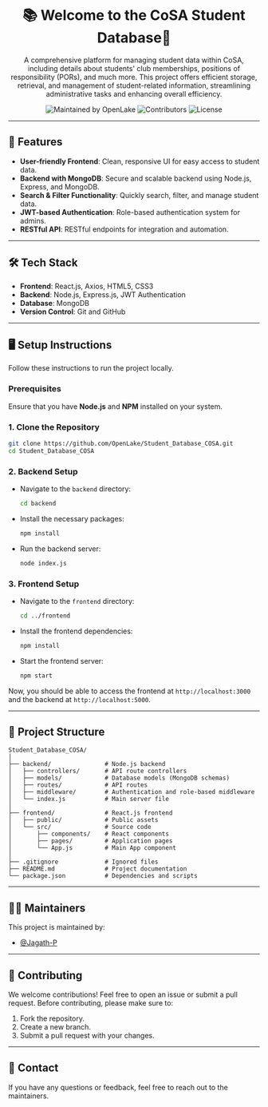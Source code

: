 <h1 align="center">📚 Welcome to the CoSA Student Database👋</h1>

<p align="center">
A comprehensive platform for managing student data within CoSA, including details about students' club memberships, positions of responsibility (PORs), and much more. This project offers efficient storage, retrieval, and management of student-related information, streamlining administrative tasks and enhancing overall efficiency.

</p>

<p align="center">
  <img src="https://img.shields.io/badge/Maintained%20By-OpenLake-green.svg" alt="Maintained by OpenLake">
  <img src="https://img.shields.io/badge/Maintainers-2-yellow.svg" alt="Contributors">
  <img src="https://img.shields.io/badge/license-MIT-blue.svg" alt="License">
</p>

---

## 🚀 Features

- **User-friendly Frontend**: Clean, responsive UI for easy access to student data.
- **Backend with MongoDB**: Secure and scalable backend using Node.js, Express, and MongoDB.
- **Search & Filter Functionality**: Quickly search, filter, and manage student data.
- **JWT-based Authentication**: Role-based authentication system for admins.
- **RESTful API**: RESTful endpoints for integration and automation.

---

## 🛠️ Tech Stack

- **Frontend**: React.js, Axios, HTML5, CSS3
- **Backend**: Node.js, Express.js, JWT Authentication
- **Database**: MongoDB
- **Version Control**: Git and GitHub

---

## 🖥️ Setup Instructions

Follow these instructions to run the project locally.

### Prerequisites

Ensure that you have **Node.js** and **NPM** installed on your system.

### 1. Clone the Repository

```bash
git clone https://github.com/OpenLake/Student_Database_COSA.git
cd Student_Database_COSA
```

### 2. Backend Setup

- Navigate to the `backend` directory:
  ```bash
  cd backend
  ```
- Install the necessary packages:
  ```bash
  npm install
  ```
- Run the backend server:
  ```bash
  node index.js
  ```

### 3. Frontend Setup

- Navigate to the `frontend` directory:
  ```bash
  cd ../frontend
  ```
- Install the frontend dependencies:
  ```bash
  npm install
  ```
- Start the frontend server:
  ```bash
  npm start
  ```

Now, you should be able to access the frontend at `http://localhost:3000` and the backend at `http://localhost:5000`.

---

## 📂 Project Structure

```
Student_Database_COSA/
│
├── backend/               # Node.js backend
│   ├── controllers/       # API route controllers
│   ├── models/            # Database models (MongoDB schemas)
│   ├── routes/            # API routes
│   ├── middleware/        # Authentication and role-based middleware
│   └── index.js           # Main server file
│
├── frontend/              # React.js frontend
│   ├── public/            # Public assets
│   └── src/               # Source code
│       ├── components/    # React components
│       ├── pages/         # Application pages
│       └── App.js         # Main App component
│
├── .gitignore             # Ignored files
├── README.md              # Project documentation
└── package.json           # Dependencies and scripts
```

---

## 🧑‍💻 Maintainers

This project is maintained by:

- [@Jagath-P](https://github.com/Jagath-P)

---

## 🤝 Contributing

We welcome contributions! Feel free to open an issue or submit a pull request. Before contributing, please make sure to:

1. Fork the repository.
2. Create a new branch.
3. Submit a pull request with your changes.

---

## 📧 Contact

If you have any questions or feedback, feel free to reach out to the maintainers.
